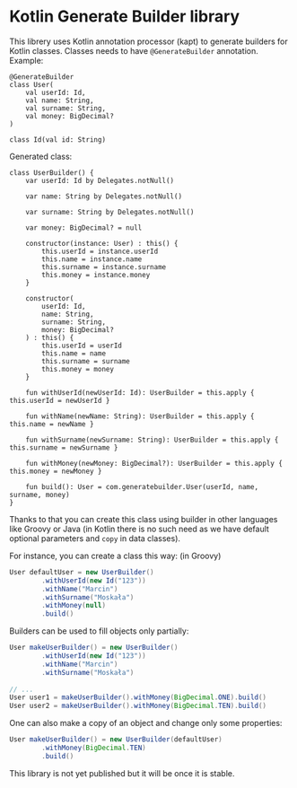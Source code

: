 # Kotlin Generate Builder library

This librery uses Kotlin annotation processor (kapt) to generate builders for Kotlin classes. Classes needs to have `@GenerateBuilder` annotation. Example:

```
@GenerateBuilder
class User(
    val userId: Id,
    val name: String,
    val surname: String,
    val money: BigDecimal?
)

class Id(val id: String)
```

Generated class:
```
class UserBuilder() {
    var userId: Id by Delegates.notNull()

    var name: String by Delegates.notNull()

    var surname: String by Delegates.notNull()

    var money: BigDecimal? = null

    constructor(instance: User) : this() {
        this.userId = instance.userId
        this.name = instance.name
        this.surname = instance.surname
        this.money = instance.money
    }

    constructor(
        userId: Id,
        name: String,
        surname: String,
        money: BigDecimal?
    ) : this() {
        this.userId = userId
        this.name = name
        this.surname = surname
        this.money = money
    }

    fun withUserId(newUserId: Id): UserBuilder = this.apply { this.userId = newUserId }

    fun withName(newName: String): UserBuilder = this.apply { this.name = newName }

    fun withSurname(newSurname: String): UserBuilder = this.apply { this.surname = newSurname }

    fun withMoney(newMoney: BigDecimal?): UserBuilder = this.apply { this.money = newMoney }

    fun build(): User = com.generatebuilder.User(userId, name, surname, money)
}
```

Thanks to that you can create this class using builder in other languages like Groovy or Java (in Kotlin there is no such need as we have default optional parameters and `copy` in data classes).

For instance, you can create a class this way: (in Groovy)
```java
User defaultUser = new UserBuilder()
        .withUserId(new Id("123"))
        .withName("Marcin")
        .withSurname("Moskała")
        .withMoney(null)
        .build()
```

Builders can be used to fill objects only partially:
```java
User makeUserBuilder() = new UserBuilder()
        .withUserId(new Id("123"))
        .withName("Marcin")
        .withSurname("Moskała")
        
// ...
User user1 = makeUserBuilder().withMoney(BigDecimal.ONE).build()
User user2 = makeUserBuilder().withMoney(BigDecimal.TEN).build()
```

One can also make a copy of an object and change only some properties:
```java
User makeUserBuilder() = new UserBuilder(defaultUser)
        .withMoney(BigDecimal.TEN)
        .build()
```

This library is not yet published but it will be once it is stable.
